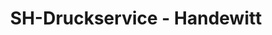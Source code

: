 ---
title: "SH-Druckservice - Handewitt"
url: /handewitt/sh-druckservice-handewitt/
shop: Kopieren
---